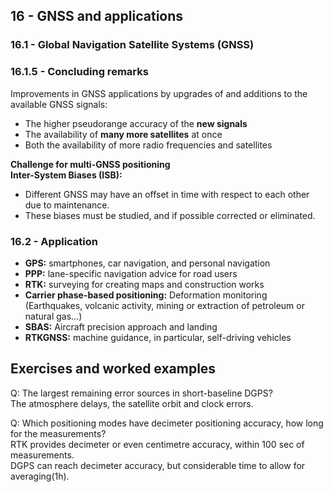 ## 16 - GNSS and applications

### 16.1 - Global Navigation Satellite Systems (GNSS)

### 16.1.5 - Concluding remarks

Improvements in GNSS applications by upgrades of and additions to the available GNSS signals:

* The higher pseudorange accuracy of the **new signals**
* The availability of **many more satellites** at once
* Both the availability of more radio frequencies and satellites

**Challenge for multi-GNSS positioning**  
**Inter-System Biases (ISB):** 

* Different GNSS may have an offset in time with respect to each other due to maintenance.
* These biases must be studied, and if possible corrected or eliminated.

### 16.2 - Application

* **GPS:** smartphones, car navigation, and personal navigation
* **PPP:** lane-specific navigation advice for road users
* **RTK:** surveying for creating maps and construction works
* **Carrier phase-based positioning:** Deformation monitoring (Earthquakes, volcanic activity, mining or extraction of petroleum or natural gas…)
* **SBAS:** Aircraft precision approach and landing
* **RTKGNSS:** machine guidance, in particular, self-driving vehicles

## Exercises and worked examples

Q: The largest remaining error sources in short-baseline DGPS?  
The atmosphere delays, the satellite orbit and clock errors.

Q: Which positioning modes have decimeter positioning accuracy, how long for the measurements?  
RTK provides decimeter or even centimetre accuracy, within 100 sec of measurements.  
DGPS can reach decimeter accuracy, but considerable time to allow for averaging(1h).  
